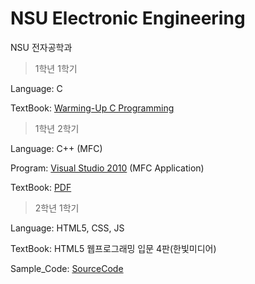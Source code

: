 # NSU Electronic Engineering
NSU 전자공학과

>1학년 1학기 

Language: C 

TextBook: [Warming-Up C Programming](https://github.com/NJHdev/NSU-EE/tree/main/1-1/PDF)

>1학년 2학기

Language: C++ (MFC)

Program: [Visual Studio 2010](https://drive.google.com/uc?export=download&id=13QObIM-CgkUfDASDXHxc9YXmWD7SkNIb) (MFC Application)

TextBook: [PDF](https://github.com/NJHdev/NSU-EE/tree/main/1-2/Visual%20C%2B%2B%20PDF)

>2학년 1학기

Language: HTML5, CSS, JS

TextBook: HTML5 웹프로그래밍 입문 4판(한빛미디어)

Sample_Code: [SourceCode](https://www.hanbit.co.kr/lib/examFileDown.php?hed_idx=7180)
